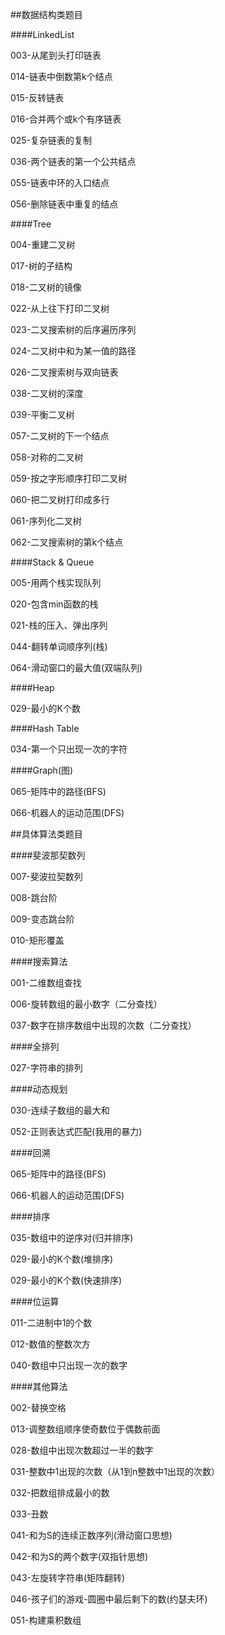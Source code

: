 ##数据结构类题目

####LinkedList

003-从尾到头打印链表

014-链表中倒数第k个结点

015-反转链表

016-合并两个或k个有序链表

025-复杂链表的复制

036-两个链表的第一个公共结点

055-链表中环的入口结点

056-删除链表中重复的结点

####Tree

004-重建二叉树

017-树的子结构

018-二叉树的镜像

022-从上往下打印二叉树

023-二叉搜索树的后序遍历序列

024-二叉树中和为某一值的路径

026-二叉搜索树与双向链表

038-二叉树的深度

039-平衡二叉树

057-二叉树的下一个结点

058-对称的二叉树

059-按之字形顺序打印二叉树

060-把二叉树打印成多行

061-序列化二叉树

062-二叉搜索树的第k个结点

####Stack & Queue

005-用两个栈实现队列

020-包含min函数的栈

021-栈的压入、弹出序列

044-翻转单词顺序列(栈)

064-滑动窗口的最大值(双端队列)

####Heap

029-最小的K个数

####Hash Table

034-第一个只出现一次的字符

####Graph(图)

065-矩阵中的路径(BFS)

066-机器人的运动范围(DFS)

##具体算法类题目

####斐波那契数列

007-斐波拉契数列

008-跳台阶

009-变态跳台阶

010-矩形覆盖

####搜索算法

001-二维数组查找

006-旋转数组的最小数字（二分查找）

037-数字在排序数组中出现的次数（二分查找）

####全排列

027-字符串的排列

####动态规划

030-连续子数组的最大和

052-正则表达式匹配(我用的暴力)

####回溯

065-矩阵中的路径(BFS)

066-机器人的运动范围(DFS)

####排序

035-数组中的逆序对(归并排序)

029-最小的K个数(堆排序)

029-最小的K个数(快速排序)

####位运算

011-二进制中1的个数

012-数值的整数次方

040-数组中只出现一次的数字

####其他算法

002-替换空格

013-调整数组顺序使奇数位于偶数前面

028-数组中出现次数超过一半的数字

031-整数中1出现的次数（从1到n整数中1出现的次数）

032-把数组排成最小的数

033-丑数

041-和为S的连续正数序列(滑动窗口思想)

042-和为S的两个数字(双指针思想)

043-左旋转字符串(矩阵翻转)

046-孩子们的游戏-圆圈中最后剩下的数(约瑟夫环)

051-构建乘积数组